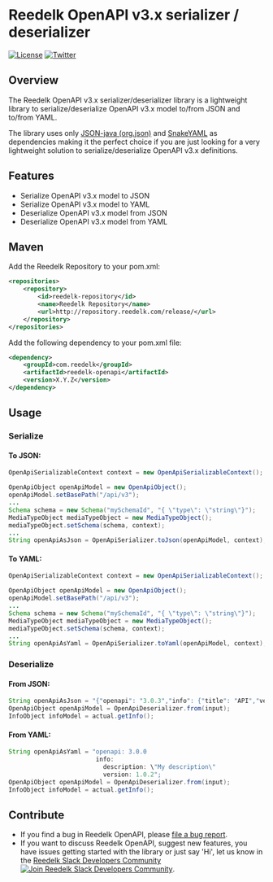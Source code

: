# Reedelk OpenAPI v3.x serializer / deserializer

[![License](https://img.shields.io/badge/License-Apache%202.0-blue.svg)](https://github.com/reedelk/reedelk-runtime/blob/master/LICENSE)
[![Twitter](https://img.shields.io/twitter/follow/reedelk.svg?style=social&label=Follow)](https://twitter.com/intent/follow?screen_name=reedelk)

## Overview
The Reedelk OpenAPI v3.x serializer/deserializer library is a lightweight library to serialize/deserialize OpenAPI 
v3.x model to/from JSON and to/from YAML. 

The library uses only [JSON-java (org.json)](https://github.com/stleary/JSON-java) and 
[SnakeYAML](https://github.com/asomov/snakeyaml) as dependencies making it the perfect choice if you are just 
looking for a very lightweight solution to serialize/deserialize OpenAPI v3.x definitions. 
 
## Features

- Serialize OpenAPI v3.x model to JSON
- Serialize OpenAPI v3.x model to YAML
- Deserialize OpenAPI v3.x model from JSON
- Deserialize OpenAPI v3.x model from YAML

## Maven
Add the Reedelk Repository to your pom.xml:

```xml
<repositories>
    <repository>
        <id>reedelk-repository</id>
        <name>Reedelk Repository</name>
        <url>http://repository.reedelk.com/release/</url>
    </repository>
</repositories>
```

Add the following dependency to your pom.xml file:
```xml
<dependency>
    <groupId>com.reedelk</groupId>
    <artifactId>reedelk-openapi</artifactId>
    <version>X.Y.Z</version>
</dependency>
```

## Usage
### Serialize
#### To JSON:
```java
OpenApiSerializableContext context = new OpenApiSerializableContext();

OpenApiObject openApiModel = new OpenApiObject();
openApiModel.setBasePath("/api/v3");
...
Schema schema = new Schema("mySchemaId", "{ \"type\": \"string\"}");
MediaTypeObject mediaTypeObject = new MediaTypeObject();
mediaTypeObject.setSchema(schema, context);
...
String openApiAsJson = OpenApiSerializer.toJson(openApiModel, context);
```

#### To YAML:
```java
OpenApiSerializableContext context = new OpenApiSerializableContext();

OpenApiObject openApiModel = new OpenApiObject();
openApiModel.setBasePath("/api/v3");
...
Schema schema = new Schema("mySchemaId", "{ \"type\": \"string\"}");
MediaTypeObject mediaTypeObject = new MediaTypeObject();
mediaTypeObject.setSchema(schema, context);
...
String openApiAsYaml = OpenApiSerializer.toYaml(openApiModel, context);
```

### Deserialize
#### From JSON:
```java
String openApiAsJson = "{"openapi": "3.0.3","info": {"title": "API","version": "v1" }}";
OpenApiObject openApiModel = OpenApiDeserializer.from(input);
InfoObject infoModel = actual.getInfo();
```
#### From YAML:
```java
String openApiAsYaml = "openapi: 3.0.0
                        info:
                          description: \"My description\"
                          version: 1.0.2";
OpenApiObject openApiModel = OpenApiDeserializer.from(input);
InfoObject infoModel = actual.getInfo();
```

## Contribute
- If you find a bug in Reedelk OpenAPI, please [file a bug report](https://github.com/reedelk/reedelk-openapi/issues).
- If you want to discuss Reedelk OpenAPI, suggest new features, you have issues getting started with the library or just say 'Hi', let us know in the [Reedelk Slack Developers Community](https://join.slack.com/t/reedelk/shared_invite/zt-fz3wx56f-XDylXpqXERooKeOtrhdZug) [![Join Reedelk Slack Developers Community](https://img.shields.io/badge/Slack-Join%20the%20chat%20room-blue)](https://join.slack.com/t/reedelk/shared_invite/zt-fz3wx56f-XDylXpqXERooKeOtrhdZug).
